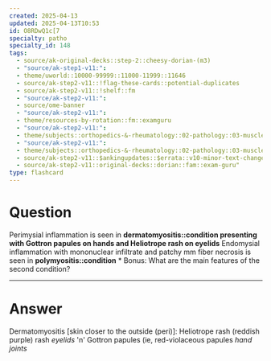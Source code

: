 ```yaml
---
created: 2025-04-13
updated: 2025-04-13T10:53
id: O8RDwQ1c[7
specialty: patho
specialty_id: 148
tags:
  - source/ak-original-decks::step-2::cheesy-dorian-(m3)
  - "source/ak-step1-v11:": 
  - theme/uworld::10000-99999::11000-11999::11646
  - source/ak-step2-v11::!flag-these-cards::potential-duplicates
  - source/ak-step2-v11::!shelf::fm
  - "source/ak-step2-v11:": 
  - source/ome-banner
  - "source/ak-step2-v11:": 
  - theme/resources-by-rotation::fm::examguru
  - "source/ak-step2-v11:": 
  - theme/subjects::orthopedics-&-rheumatology::02-pathology::03-muscle::polymyositis/dermatomyositis
  - "source/ak-step2-v11:": 
  - theme/subjects::orthopedics-&-rheumatology::02-pathology::03-muscle::polymyositis/dermatomyositis::pathophysiology
  - source/ak-step2-v11::$ankingupdates::$errata::v10-minor-text-changes
  - source/ak-step2-v11::original-decks::dorian::fam::exam-guru"
type: flashcard
---
```


# Question
Perimysial inflammation is seen in **dermatomyositis::condition presenting with Gottron papules on hands and Heliotrope rash on eyelids** Endomysial inflammation with mononuclear infiltrate and patchy mm fiber necrosis is seen in **polymyositis::condition**   * Bonus: What are the main features of the second condition?

---

# Answer
Dermatomyositis [skin closer to the outside (peri)]: Heliotrope rash (reddish purple) rash *eyelids* 'n' Gottron papules (ie, red-violaceous papules *hand joints*